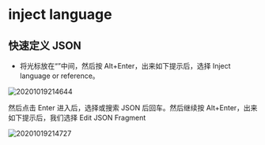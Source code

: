 # **inject language**

## **快速定义 JSON**

- 将光标放在“”中间，然后按 Alt+Enter，出来如下提示后，选择 Inject language or reference。

![20201019214644](https://i.loli.net/2020/10/19/zxCAWl7sQcG18KV.png)

然后点击 Enter 进入后，选择或搜索 JSON 后回车。然后继续按 Alt+Enter，出来如下提示后，我们选择 Edit JSON Fragment

![20201019214727](https://i.loli.net/2020/10/19/ZEb91QCpm7fB4Jy.png)
